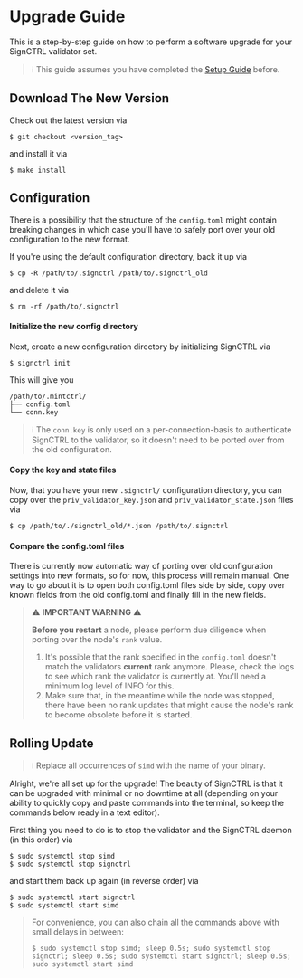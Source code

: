 # Upgrade Guide

This is a step-by-step guide on how to perform a software upgrade for your SignCTRL validator set.

> :information_source: This guide assumes you have completed the [Setup Guide](./setup.md) before.

## Download The New Version

Check out the latest version via

```shell
$ git checkout <version_tag>
```

and install it via

```shell
$ make install
```

## Configuration

There is a possibility that the structure of the `config.toml` might contain breaking changes in which case you'll have to safely port over your old configuration to the new format.

If you're using the default configuration directory, back it up via

```shell
$ cp -R /path/to/.signctrl /path/to/.signctrl_old
```

and delete it via

```shell
$ rm -rf /path/to/.signctrl
```

#### Initialize the new config directory

Next, create a new configuration directory by initializing SignCTRL via

```shell
$ signctrl init
```

This will give you

```text
/path/to/.mintctrl/
├── config.toml
└── conn.key
```

> :information_source: The `conn.key` is only used on a per-connection-basis to authenticate SignCTRL to the validator, so it doesn't need to be ported over from the old configuration.

#### Copy the key and state files

Now, that you have your new `.signctrl/` configuration directory, you can copy over the `priv_validator_key.json` and `priv_validator_state.json` files via

```shell
$ cp /path/to/./signctrl_old/*.json /path/to/.signctrl
```

#### Compare the config.toml files

There is currently now automatic way of porting over old configuration settings into new formats, so for now, this process will remain manual. One way to go about it is to open both config.toml files side by side, copy over known fields from the old config.toml and finally fill in the new fields.

> :warning: **IMPORTANT WARNING** :warning:
> 
> **Before you restart** a node, please perform due diligence when porting over the node's `rank` value.
> 1) It's possible that the rank specified in the `config.toml` doesn't match the validators **current** rank anymore. Please, check the logs to see which rank the validator is currently at. You'll need a minimum log level of INFO for this.
> 2) Make sure that, in the meantime while the node was stopped, there have been no rank updates that might cause the node's rank to become obsolete before it is started.

## Rolling Update

> :information_source: Replace all occurrences of `simd` with the name of your binary.

Alright, we're all set up for the upgrade! The beauty of SignCTRL is that it can be upgraded with minimal or no downtime at all (depending on your ability to quickly copy and paste commands into the terminal, so keep the commands below ready in a text editor).

First thing you need to do is to stop the validator and the SignCTRL daemon (in this order) via

```shell
$ sudo systemctl stop simd
$ sudo systemctl stop signctrl
```

and start them back up again (in reverse order) via

```shell
$ sudo systemctl start signctrl
$ sudo systemctl start simd
```

> For convenience, you can also chain all the commands above with small delays in between:
> ```shell
> $ sudo systemctl stop simd; sleep 0.5s; sudo systemctl stop signctrl; sleep 0.5s; sudo systemctl start signctrl; sleep 0.5s; sudo systemctl start simd
> ```